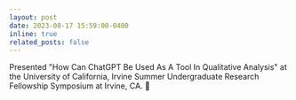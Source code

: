 ```yaml
---
layout: post
date: 2023-08-17 15:59:00-0400
inline: true
related_posts: false
---
```


Presented "How Can ChatGPT Be Used As A Tool In Qualitative Analysis" at the University of California, Irvine Summer Undergraduate Research Fellowship Symposium at Irvine, CA. :tangerine:
